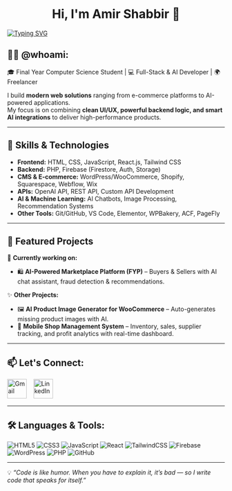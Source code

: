 <h1 align='center'>Hi, I'm Amir Shabbir 👋</h1>

<a href="https://github.com/aamirshabbir"><img src="https://readme-typing-svg.demolab.com?font=Caveat&size=40&pause=500&color=1DBF73&center=true&width=935&height=55&lines=Full-Stack+%26+AI+Developer;Final+Year+Computer+Science+Student;Freelancer+%7C+Web+Solutions+%26+AI+Integration;Always+Learning" alt="Typing SVG" /></a></br>
## 👨‍💻 @whoami:
🎓 Final Year Computer Science Student | 💻 Full-Stack & AI Developer | 🌍 Freelancer  

I build **modern web solutions** ranging from e-commerce platforms to AI-powered applications.  
My focus is on combining **clean UI/UX, powerful backend logic, and smart AI integrations** to deliver high-performance products.  

---

## 🚀 Skills & Technologies
- **Frontend:** HTML, CSS, JavaScript, React.js, Tailwind CSS  
- **Backend:** PHP, Firebase (Firestore, Auth, Storage)  
- **CMS & E-commerce:** WordPress/WooCommerce, Shopify, Squarespace, Webflow, Wix  
- **APIs:** OpenAI API, REST API, Custom API Development  
- **AI & Machine Learning:** AI Chatbots, Image Processing, Recommendation Systems  
- **Other Tools:** Git/GitHub, VS Code, Elementor, WPBakery, ACF, PageFly  

---

## 📌 Featured Projects
🔭 **Currently working on:**  
- 🛍 **AI-Powered Marketplace Platform (FYP)** – Buyers & Sellers with AI chat assistant, fraud detection & recommendations.  

✨ **Other Projects:**  
- 🖼 **AI Product Image Generator for WooCommerce** – Auto-generates missing product images with AI.  
- 📱 **Mobile Shop Management System** – Inventory, sales, supplier tracking, and profit analytics with real-time dashboard.  

---

## 📫 Let's Connect:
<a href="mailto:amirshabbir56@gmail.com" target='_blank'><img src="https://cdn.iconscout.com/icon/free/png-256/gmail-2981844-2476484.png" alt="Gmail" style="width:45px;height:45px;"></a>
&nbsp;&nbsp;
<a href="https://www.linkedin.com/in/amir-shabbir/" target='_blank'><img src="https://cdn.iconscout.com/icon/free/png-256/linkedin-162-498418.png" alt="LinkedIn" style="width:45px;height:45px;"></a>

---

## 🛠️ Languages & Tools:
![HTML5](https://img.shields.io/badge/html5-%23E34F26.svg?style=for-the-badge&logo=html5&logoColor=white)
![CSS3](https://img.shields.io/badge/css3-%231572B6.svg?style=for-the-badge&logo=css3&logoColor=white)
![JavaScript](https://img.shields.io/badge/javascript-%23323330.svg?style=for-the-badge&logo=javascript&logoColor=%23F7DF1E)
![React](https://img.shields.io/badge/react-%2320232a.svg?style=for-the-badge&logo=react&logoColor=%2361DAFB)
![TailwindCSS](https://img.shields.io/badge/tailwindcss-%2338B2AC.svg?style=for-the-badge&logo=tailwind-css&logoColor=white)
![Firebase](https://img.shields.io/badge/firebase-%23039BE5.svg?style=for-the-badge&logo=firebase)
![WordPress](https://img.shields.io/badge/WordPress-%23117AC9.svg?style=for-the-badge&logo=WordPress&logoColor=white)
![PHP](https://img.shields.io/badge/php-%23777BB4.svg?style=for-the-badge&logo=php&logoColor=white)
![GitHub](https://img.shields.io/badge/GitHub-%23121011.svg?style=for-the-badge&logo=github&logoColor=white)

---

💡 *“Code is like humor. When you have to explain it, it’s bad — so I write code that speaks for itself.”*
